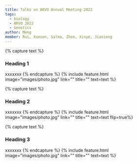 ```yaml
---
title: Talks on ARVO Annual Meeting 2022
tags:
  - biology
  - ARVO 2022
  - Genetics
author: Meng
member: Rui, Xuesen, Salma, Zhen, Xinye, Jiaxiong
---
```

{% capture text %} 
### Heading 1
xxxxxxx 
{% endcapture %}
{% include feature.html image="images/photo.jpg" link="" title="" text=text %}

{% capture text %} 
### Heading 2
xxxxxxx
{% endcapture %}
{% include feature.html image="images/photo.jpg" link="" title="" text=text flip=true%}

{% capture text %} 
### Heading 3
xxxxxxx
{% endcapture %}
{% include feature.html image="images/photo.jpg" link="" title="" text=text %}

